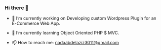 ### Hi there 👋

- 🔭 I’m currently working on Developing custom Wordpress Plugin for an E-Commerce Web App. 
- 🌱 I’m currently learning Object Oriented PHP $ MVC.
 

- 📫 How to reach me: nadaabdelaziz3011@gmail.com

<!--
**Nadoabdelaziz/Nadoabdelaziz** is a ✨ _special_ ✨ repository because its `README.md` (this file) appears on your GitHub profile.

Here are some ideas to get you started:

- 🔭 I’m currently working on Developing custom Wordpress Plugin for an E-Commerce Web App. 
- 🌱 I’m currently learning Object Oriented PHP $ MVC 
- 👯 I’m looking to collaborate on ...
- 🤔 I’m looking for help with ...
- 💬 Ask me about ...
- 📫 How to reach me: nadaabdelaziz3011@gmail.com
- 😄 Pronouns: ...
- ⚡ Fun fact: ...
-->
